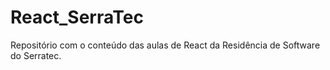 # React_SerraTec
Repositório com o conteúdo das aulas de React da Residência de Software do Serratec.

